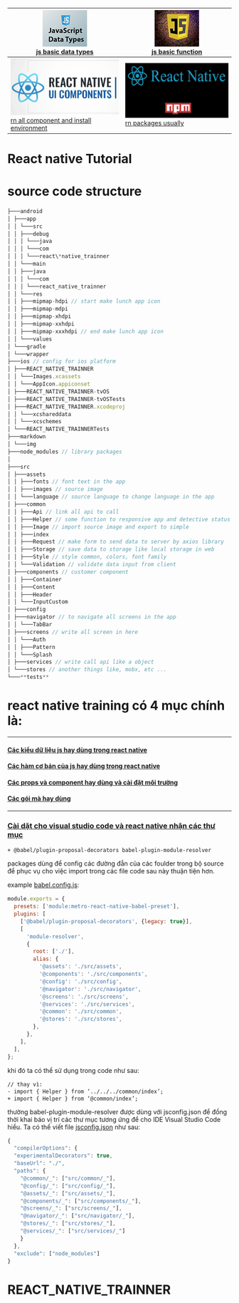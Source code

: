 | [![React Native Logo](markdown/img/js_data_types.png)<br/>js basic data types](markdown/js_basic_data_types.Md)              | [![Javascript basic function](markdown/img/js_basic_function.jpg)<br/>js basic function](markdown/js_basic_function.Md) |
| ---------------------------------------------------------------------------------------------------------------------------- | ----------------------------------------------------------------------------------------------------------------------- |
| [![React Native Logo](markdown/img/rn_component.png)<br/>rn all component and install environment](markdown/rn_component.Md) | [![Javascript basic function](markdown/img/rn_packages.png)<br/>rn packages usually](markdown/rn_packages.Md)           |

# React native Tutorial

# source code structure

```javascript
├───android
│ ├───app
│ │ └───src
│ │ ├───debug
│ │ │ └───java
│ │ │ └───com
│ │ │ └───react\*native_trainner
│ │ └───main
│ │ ├───java
│ │ │ └───com
│ │ │ └───react_native_trainner
│ │ └───res
│ │ ├───mipmap-hdpi // start make lunch app icon
│ │ ├───mipmap-mdpi
│ │ ├───mipmap-xhdpi
│ │ ├───mipmap-xxhdpi
│ │ ├───mipmap-xxxhdpi // end make lunch app icon
│ │ └───values
│ └───gradle
│ └───wrapper
├───ios // config for ios platform
│ ├───REACT_NATIVE_TRAINNER
│ │ └───Images.xcassets
│ │ └───AppIcon.appiconset
│ ├───REACT_NATIVE_TRAINNER-tvOS
│ ├───REACT_NATIVE_TRAINNER-tvOSTests
│ ├───REACT_NATIVE_TRAINNER.xcodeproj
│ │ └───xcshareddata
│ │ └───xcschemes
│ └───REACT_NATIVE_TRAINNERTests
├───markdown
│ └───img
├───node_modules // library packages
│
├───src
│ ├───assets
│ │ ├───fonts // font text in the app
│ │ ├───images // source image
│ │ └───language // source language to change language in the app
│ ├───common
│ │ ├───Api // link all api to call
│ │ ├───Helper // some function to responsive app and detective status bar height
│ │ ├───Image // import source image and export to simple
│ │ ├───index
│ │ ├───Request // make form to send data to server by axios library
│ │ ├───Storage // save data to storage like local storage in web
│ │ ├───Style // style common, colors, font family
│ │ └───Validation // validate data input from client
│ ├───components // customer component
│ │ ├───Container
│ │ ├───Content
│ │ ├───Header
│ │ └───InputCustom
│ ├───config
│ ├───navigator // to navigate all screens in the app
│ │ └───TabBar
│ ├───screens // write all screen in here
│ │ └───Auth
│ │ ├───Pattern
│ │ └───Splash
│ ├───services // write call api like a object
│ └───stores // another things like, mobx, etc ...
└───**tests**
```

# react native training có 4 mục chính là:

---

#### [Các kiểu dữ liệu js hay dùng trong react native](markdown/js_basic_data_types.Md)

#### [Các hàm cơ bản của js hay dùng trong react native](markdown/js_basic_function.Md)

#### [Các props và component hay dùng và cài đặt môi trường](markdown/rn_component.Md)

#### [Các gói mà hay dùng](markdown/rn_packages.Md)

---

### [Cài dặt cho visual studio code và react native nhận các thư mục]()

```
+ @babel/plugin-proposal-decorators babel-plugin-module-resolver
```

packages dùng để config các đường đẫn của các foulder trong bộ source để phục vụ cho việc import trong các file code sau này thuận tiện hơn.

example [babel.config.js](babel.config.js):

```javascript
module.exports = {
  presets: ['module:metro-react-native-babel-preset'],
  plugins: [
    ['@babel/plugin-proposal-decorators', {legacy: true}],
    [
      'module-resolver',
      {
        root: ['./'],
        alias: {
          '@assets': './src/assets',
          '@components': './src/components',
          '@config': './src/config',
          '@navigator': './src/navigator',
          '@screens': './src/screens',
          '@services': './src/services',
          '@common': './src/common',
          '@stores': './src/stores',
        },
      },
    ],
  ],
};
```

khi đó ta có thể sử dụng trong code như sau:

```
// thay vì:
- import { Helper } from ‘../../../common/index’;
+ import { Helper } from ‘@common/index’;
```

thường babel-plugin-module-resolver được dùng với jsconfig.json để đồng thời khai báo vị trí các thư mục tương ứng để cho IDE Visual Studio Code hiểu. Ta có thể viết file [jsconfig.json](jsconfig.json) như sau:

```javascript
{
  "compilerOptions": {
  "experimentalDecorators": true,
  "baseUrl": "./",
  "paths": {
    "@common/_": ["src/common/_"],
    "@config/_": ["src/config/_"],
    "@assets/_": ["src/assets/_"],
    "@components/_": ["src/components/_"],
    "@screens/_": ["src/screens/_"],
    "@navigator/_": ["src/navigator/_"],
    "@stores/_": ["src/stores/_"],
    "@services/_": ["src/services/_"]
    }
  },
  "exclude": ["node_modules"]
}
```
# REACT_NATIVE_TRAINNER
